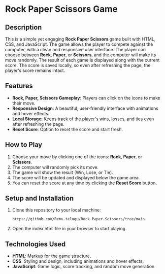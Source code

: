# Rock Paper Scissors Game

## Description

This is a simple yet engaging **Rock Paper Scissors** game built with HTML, CSS, and JavaScript. The game allows the player to compete against the computer, with a clean and responsive user interface. The player can choose between **Rock**, **Paper**, or **Scissors**, and the computer will make its move randomly. The result of each game is displayed along with the current score. The score is saved locally, so even after refreshing the page, the player's score remains intact.

## Features

- **Rock, Paper, Scissors Gameplay**: Players can click on the icons to make their move.
- **Responsive Design**: A beautiful, user-friendly interface with animations and hover effects.
- **Local Storage**: Keeps track of the player's wins, losses, and ties even after refreshing the page.
- **Reset Score**: Option to reset the score and start fresh.

## How to Play

1. Choose your move by clicking one of the icons: **Rock**, **Paper**, or **Scissors**.
2. The computer will randomly pick its move.
3. The game will show the result (Win, Lose, or Tie).
4. The score will be updated and displayed below the game area.
5. You can reset the score at any time by clicking the **Reset Score** button.

## Setup and Installation

1. Clone this repository to your local machine:
   ```bash
   https://github.com/Renu-telugu/Rock-Paper-Scissors/tree/main
2. Open the index.html file in your browser to start playing.

## Technologies Used

- **HTML**: Markup for the game structure.
- **CSS**: Styling and design, including animations and hover effects.
- **JavaScript**: Game logic, score tracking, and random move generation.
